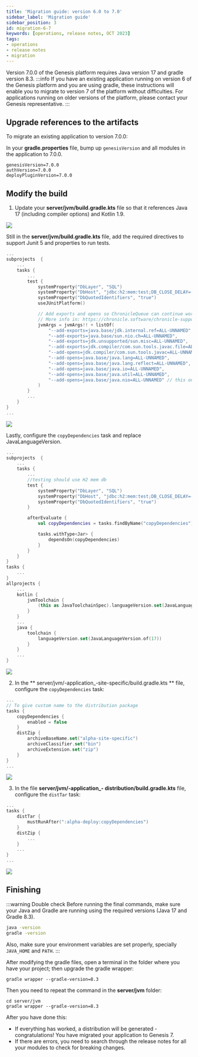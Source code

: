 ```yaml
---
title: 'Migration guide: version 6.0 to 7.0'
sidebar_label: 'Migration guide'
sidebar_position: 3
id: migration-6-7
keywords: [operations, release notes, OCT 2023]
tags:
- operations
- release notes
- migration
---
```


Version 7.0.0 of the Genesis platform requires Java version 17 and gradle version 8.3.
:::info
If you have an existing application running on version 6 of the Genesis platform and you are using gradle, these instructions will enable you to migrate to version 7 of the platform without difficulties.
For applications running on older versions of the platform, please contact your Genesis representative.
:::
## Upgrade references to the artifacts
To migrate an existing application to version 7.0.0:

In your **gradle.properties** file, bump up `genesisVersion` and all modules in the application to 7.0.0.

```
genesisVersion=7.0.0
authVersion=7.0.0
deployPluginVersion=7.0.0
```
## Modify the build
1. Update your **server/jvm/build.gradle.kts** file so that it references Java 17 (including compiler options) and Kotlin 1.9.

![](/img/java-refs.png)

Still in the **server/jvm/build.gradle.kts** file, add the required directives to support Junit 5 and properties to run tests.

```kotlin {10,14-25} title="server/jvm/build.gradle.kts"
...
subprojects  {
    ...
    tasks {
        ...
        test {
            systemProperty("DbLayer", "SQL")
            systemProperty("DbHost", "jdbc:h2:mem:test;DB_CLOSE_DELAY=-1")
            systemProperty("DbQuotedIdentifiers", "true")
            useJUnitPlatform()

            // Add exports and opens so ChronicleQueue can continue working in JDK 17.
            // More info in: https://chronicle.software/chronicle-support-java-17/
            jvmArgs = jvmArgs!! + listOf(
                "--add-exports=java.base/jdk.internal.ref=ALL-UNNAMED",
                "--add-exports=java.base/sun.nio.ch=ALL-UNNAMED",
                "--add-exports=jdk.unsupported/sun.misc=ALL-UNNAMED",
                "--add-exports=jdk.compiler/com.sun.tools.javac.file=ALL-UNNAMED",
                "--add-opens=jdk.compiler/com.sun.tools.javac=ALL-UNNAMED",
                "--add-opens=java.base/java.lang=ALL-UNNAMED",
                "--add-opens=java.base/java.lang.reflect=ALL-UNNAMED",
                "--add-opens=java.base/java.io=ALL-UNNAMED",
                "--add-opens=java.base/java.util=ALL-UNNAMED",
                "--add-opens=java.base/java.nio=ALL-UNNAMED" // this one is opened for LMDB
            )
        }
        ...
    }
}
...
```
![](/img/junit5-directives.png)

Lastly, configure the `copyDependencies` task and replace JavaLanguageVersion.

```kotlin {13-19,28-30,34-36} title="server/jvm/build.gradle.kts"
...
subprojects  {
    ...
    tasks {
        ...
        //testing should use H2 mem db
        test {
            systemProperty("DbLayer", "SQL")
            systemProperty("DbHost", "jdbc:h2:mem:test;DB_CLOSE_DELAY=-1")
            systemProperty("DbQuotedIdentifiers", "true")
        } 

        afterEvaluate {
	        val copyDependencies = tasks.findByName("copyDependencies") ?: return@afterEvaluate

            tasks.withType<Jar> {
                dependsOn(copyDependencies)
            }
        }           
    }
}
tasks {
    ...
}
allprojects {
    ...
    kotlin {
        jvmToolchain {
            (this as JavaToolchainSpec).languageVersion.set(JavaLanguageVersion.of(17))
        }
    }
    ...
    java {
        toolchain {
            languageVersion.set(JavaLanguageVersion.of(17))
        }
    }
    ...
}
```

![](/img/gradle-properties-copyd.png)

2. In the ** server/jvm/-application_-site-specific/build.gradle.kts ** file, configure the `copyDependencies` task:

```kotlin {4-6}
...
// To give custom name to the distribution package
tasks {
    copyDependencies {
        enabled = false
    }    
    distZip {
        archiveBaseName.set("alpha-site-specific")
        archiveClassifier.set("bin")
        archiveExtension.set("zip")
    }
}
...
```

![](/img/copy-dependencies.png)

3. In the file **server/jvm/-application_- distribution/build.gradle.kts** file, configure the `distTar` task:

```kotlin {3-5}
...
tasks {
    distTar {
        mustRunAfter(":alpha-deploy:copyDependencies")
    }    
    distZip {
        ...
    }
    ...
}
...
```

![](/img/disttar.png)

## Finishing
:::warning Double check
Before running the final commands, make sure your Java and Gradle are running using the required versions (Java 17 and Gradle 8.3).

```bash
java -version
gradle -version
```

Also, make sure your environment variables are set properly, specially `JAVA_HOME` and `PATH`.
:::

After modifying the gradle files, open a terminal in the folder where you have your project; then upgrade the gradle wrapper:

```
gradle wrapper --gradle-version=8.3
```
Then you need to repeat the command in the **server/jvm** folder:

```
cd server/jvm
gradle wrapper --gradle-version=8.3
```

After you have done this:
-	If everything has worked, a distribution will be generated - congratulations! You have migrated your application to Genesis 7.
-	If there are errors, you need to search through the release notes for all your modules to check for breaking changes.
